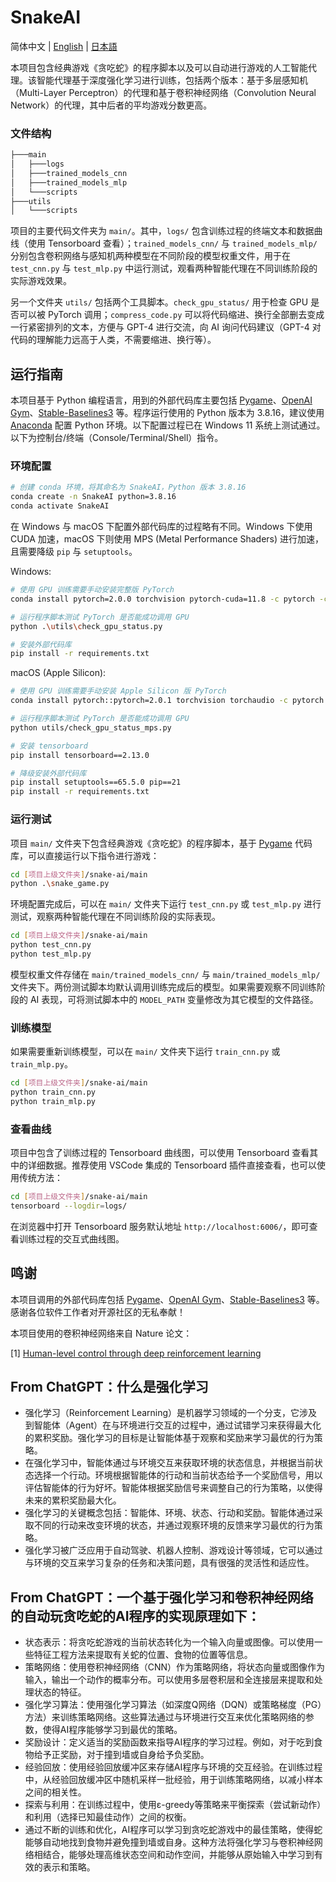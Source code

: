 # SnakeAI

简体中文 | [English](README.md) | [日本語](README_JA.md)

本项目包含经典游戏《贪吃蛇》的程序脚本以及可以自动进行游戏的人工智能代理。该智能代理基于深度强化学习进行训练，包括两个版本：基于多层感知机（Multi-Layer Perceptron）的代理和基于卷积神经网络（Convolution Neural Network）的代理，其中后者的平均游戏分数更高。

### 文件结构

```bash
├───main
│   ├───logs
│   ├───trained_models_cnn
│   ├───trained_models_mlp
│   └───scripts
├───utils
│   └───scripts
```

项目的主要代码文件夹为 `main/`。其中，`logs/` 包含训练过程的终端文本和数据曲线（使用 Tensorboard 查看）；`trained_models_cnn/` 与 `trained_models_mlp/` 分别包含卷积网络与感知机两种模型在不同阶段的模型权重文件，用于在 `test_cnn.py` 与 `test_mlp.py` 中运行测试，观看两种智能代理在不同训练阶段的实际游戏效果。

另一个文件夹 `utils/` 包括两个工具脚本。`check_gpu_status/` 用于检查 GPU 是否可以被 PyTorch 调用；`compress_code.py` 可以将代码缩进、换行全部删去变成一行紧密排列的文本，方便与 GPT-4 进行交流，向 AI 询问代码建议（GPT-4 对代码的理解能力远高于人类，不需要缩进、换行等）。

## 运行指南

本项目基于 Python 编程语言，用到的外部代码库主要包括 [Pygame](https://www.pygame.org/news)、[OpenAI Gym](https://github.com/openai/gym)、[Stable-Baselines3](https://stable-baselines3.readthedocs.io/en/master/) 等。程序运行使用的 Python 版本为 3.8.16，建议使用 [Anaconda](https://www.anaconda.com) 配置 Python 环境。以下配置过程已在 Windows 11 系统上测试通过。以下为控制台/终端（Console/Terminal/Shell）指令。

### 环境配置

```bash
# 创建 conda 环境，将其命名为 SnakeAI，Python 版本 3.8.16
conda create -n SnakeAI python=3.8.16
conda activate SnakeAI
```

在 Windows 与 macOS 下配置外部代码库的过程略有不同。Windows 下使用 CUDA 加速，macOS 下则使用 MPS (Metal Performance Shaders) 进行加速，且需要降级 `pip` 与 `setuptools`。

Windows:
```bash 
# 使用 GPU 训练需要手动安装完整版 PyTorch
conda install pytorch=2.0.0 torchvision pytorch-cuda=11.8 -c pytorch -c nvidia

# 运行程序脚本测试 PyTorch 是否能成功调用 GPU
python .\utils\check_gpu_status.py

# 安装外部代码库
pip install -r requirements.txt
```

macOS (Apple Silicon):
```bash
# 使用 GPU 训练需要手动安装 Apple Silicon 版 PyTorch
conda install pytorch::pytorch=2.0.1 torchvision torchaudio -c pytorch

# 运行程序脚本测试 PyTorch 是否能成功调用 GPU
python utils/check_gpu_status_mps.py

# 安装 tensorboard
pip install tensorboard==2.13.0

# 降级安装外部代码库
pip install setuptools==65.5.0 pip==21
pip install -r requirements.txt
```

### 运行测试

项目 `main/` 文件夹下包含经典游戏《贪吃蛇》的程序脚本，基于 [Pygame](https://www.pygame.org/news) 代码库，可以直接运行以下指令进行游戏：

```bash
cd [项目上级文件夹]/snake-ai/main
python .\snake_game.py
```

环境配置完成后，可以在 `main/` 文件夹下运行 `test_cnn.py` 或 `test_mlp.py` 进行测试，观察两种智能代理在不同训练阶段的实际表现。

```bash
cd [项目上级文件夹]/snake-ai/main
python test_cnn.py
python test_mlp.py
```

模型权重文件存储在 `main/trained_models_cnn/` 与 `main/trained_models_mlp/` 文件夹下。两份测试脚本均默认调用训练完成后的模型。如果需要观察不同训练阶段的 AI 表现，可将测试脚本中的 `MODEL_PATH` 变量修改为其它模型的文件路径。

### 训练模型

如果需要重新训练模型，可以在 `main/` 文件夹下运行 `train_cnn.py` 或 `train_mlp.py`。

```bash
cd [项目上级文件夹]/snake-ai/main
python train_cnn.py
python train_mlp.py
```

### 查看曲线

项目中包含了训练过程的 Tensorboard 曲线图，可以使用 Tensorboard 查看其中的详细数据。推荐使用 VSCode 集成的 Tensorboard 插件直接查看，也可以使用传统方法：

```bash
cd [项目上级文件夹]/snake-ai/main
tensorboard --logdir=logs/
```

在浏览器中打开 Tensorboard 服务默认地址 `http://localhost:6006/`，即可查看训练过程的交互式曲线图。

## 鸣谢
本项目调用的外部代码库包括 [Pygame](https://www.pygame.org/news)、[OpenAI Gym](https://github.com/openai/gym)、[Stable-Baselines3](https://stable-baselines3.readthedocs.io/en/master/) 等。感谢各位软件工作者对开源社区的无私奉献！

本项目使用的卷积神经网络来自 Nature 论文：

[1] [Human-level control through deep reinforcement learning](https://www.nature.com/articles/nature14236)

## From ChatGPT：什么是强化学习
* 强化学习（Reinforcement Learning）是机器学习领域的一个分支，它涉及到智能体（Agent）在与环境进行交互的过程中，通过试错学习来获得最大化的累积奖励。强化学习的目标是让智能体基于观察和奖励来学习最优的行为策略。
* 在强化学习中，智能体通过与环境交互来获取环境的状态信息，并根据当前状态选择一个行动。环境根据智能体的行动和当前状态给予一个奖励信号，用以评估智能体的行为好坏。智能体根据奖励信号来调整自己的行为策略，以使得未来的累积奖励最大化。
* 强化学习的关键概念包括：智能体、环境、状态、行动和奖励。智能体通过采取不同的行动来改变环境的状态，并通过观察环境的反馈来学习最优的行为策略。
* 强化学习被广泛应用于自动驾驶、机器人控制、游戏设计等领域，它可以通过与环境的交互来学习复杂的任务和决策问题，具有很强的灵活性和适应性。

## From ChatGPT：一个基于强化学习和卷积神经网络的自动玩贪吃蛇的AI程序的实现原理如下：

* 状态表示：将贪吃蛇游戏的当前状态转化为一个输入向量或图像。可以使用一些特征工程方法来提取有关蛇的位置、食物的位置等信息。
* 策略网络：使用卷积神经网络（CNN）作为策略网络，将状态向量或图像作为输入，输出一个动作的概率分布。可以使用多层卷积层和全连接层来提取和处理状态的特征。
* 强化学习算法：使用强化学习算法（如深度Q网络（DQN）或策略梯度（PG）方法）来训练策略网络。这些算法通过与环境进行交互来优化策略网络的参数，使得AI程序能够学习到最优的策略。
* 奖励设计：定义适当的奖励函数来指导AI程序的学习过程。例如，对于吃到食物给予正奖励，对于撞到墙或自身给予负奖励。
* 经验回放：使用经验回放缓冲区来存储AI程序与环境的交互经验。在训练过程中，从经验回放缓冲区中随机采样一批经验，用于训练策略网络，以减小样本之间的相关性。
* 探索与利用：在训练过程中，使用ε-greedy等策略来平衡探索（尝试新动作）和利用（选择已知最佳动作）之间的权衡。
* 通过不断的训练和优化，AI程序可以学习到贪吃蛇游戏中的最佳策略，使得蛇能够自动地找到食物并避免撞到墙或自身。这种方法将强化学习与卷积神经网络相结合，能够处理高维状态空间和动作空间，并能够从原始输入中学习到有效的表示和策略。
